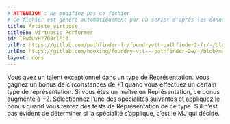 ```yaml
---
# ATTENTION : Ne modifiez pas ce fichier
# Ce fichier est généré automatiquement par un script d'après les données du module Foundry VTT officiel et de sa traduction
title: Artiste virtuose
titleEn: Virtuosic Performer
id: lFwfUvH2708rl6i3
urlFr: https://gitlab.com/pathfinder-fr/foundryvtt-pathfinder2-fr/-/blob/master/data/feats/lFwfUvH2708rl6i3.htm
urlEn: https://gitlab.com/hooking/foundry-vtt---pathfinder-2e/-/blob/master/packs/data/feats.db/virtuosic-performer.json
layout: dons
---
```

Vous avez un talent exceptionnel dans un type de Représentation. Vous gagnez un bonus de circonstances de +1 quand vous effectuez un certain type de représentation. Si vous êtes un maître en Représentation, ce bonus augmente à +2. Sélectionnez l’une des spécialités suivantes et appliquez le bonus quand vous tentez des tests de Représentation de ce type. S’il n’est pas évident de déterminer si la spécialité s’applique, c’est le MJ qui décide.
